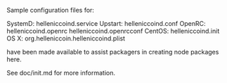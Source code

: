 Sample configuration files for:

SystemD: helleniccoind.service
Upstart: helleniccoind.conf
OpenRC:  helleniccoind.openrc
         helleniccoind.openrcconf
CentOS:  helleniccoind.init
OS X:    org.helleniccoin.helleniccoind.plist

have been made available to assist packagers in creating node packages here.

See doc/init.md for more information.
